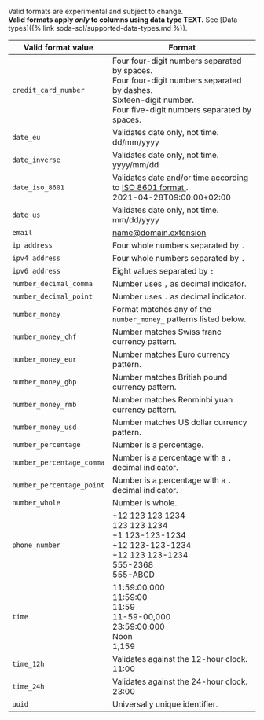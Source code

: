 Valid formats are experimental and subject to change.<br />
**Valid formats apply *only* to columns using data type TEXT.** See [Data types]({% link soda-sql/supported-data-types.md %}).

| Valid format value <br />  | Format |
| ----- | ------ |
| `credit_card_number` | Four four-digit numbers separated by spaces.<br /> Four four-digit numbers separated by dashes.<br /> Sixteen-digit number.<br /> Four five-digit numbers separated by spaces.<br />|
| `date_eu` | Validates date only, not time. <br />dd/mm/yyyy |
| `date_inverse` | Validates date only, not time. <br />yyyy/mm/dd |
| `date_iso_8601` | Validates date and/or time according to <a href="https://www.w3.org/TR/NOTE-datetime" target="_blank">ISO 8601 format </a>. <br /> 2021-04-28T09:00:00+02:00 |
| `date_us` | Validates date only, not time. <br />mm/dd/yyyy |
| `email` | name@domain.extension |
| `ip address` | Four whole numbers separated by `.` |
| `ipv4 address` | Four whole numbers separated by `.` |
| `ipv6 address` | Eight values separated by `:` |
| `number_decimal_comma` | Number uses `,` as decimal indicator.|
| `number_decimal_point` | Number uses `.` as decimal indicator.|
| `number_money` | Format matches any of the `number_money_` patterns listed below.|
| `number_money_chf` | Number matches Swiss franc currency pattern. |
| `number_money_eur` | Number matches Euro currency pattern. |
| `number_money_gbp` | Number matches British pound currency pattern. |
| `number_money_rmb` | Number matches Renminbi yuan currency pattern. |
| `number_money_usd` | Number matches US dollar currency pattern. |
| `number_percentage` | Number is a percentage. |
| `number_percentage_comma` | Number is a percentage with a `,` decimal indicator. |
| `number_percentage_point` | Number is a percentage with a `.` decimal indicator. |
| `number_whole` | Number is whole. |
| `phone_number` | +12 123 123 1234<br /> 123 123 1234<br /> +1 123-123-1234<br /> +12 123-123-1234<br /> +12 123 123-1234<br /> 555-2368<br /> 555-ABCD |
| `time` | 11:59:00,000<br /> 11:59:00<br /> 11:59<br /> 11-59-00,000<br /> 23:59:00,000<br /> Noon<br /> 1,159 |
| `time_12h` | Validates against the 12-hour clock. <br /> 11:00 |
| `time_24h` | Validates against the 24-hour clock. <br /> 23:00 |
| `uuid` | Universally unique identifier. |

